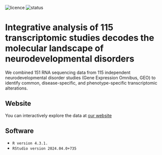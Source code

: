 ![licence](https://badgen.net/badge/Licence/CC-BY-4.0/purple)
![status](https://badgen.net/badge/Status/Complete/green)

<h1>
Integrative analysis of 115 transcriptomic studies decodes the molecular landscape of neurodevelopmental disorders
</h1>
We combined 151 RNA sequencing data from 115 independent neurodevelopmental disorder studies (Gene Expression Omnibus, GEO) to identify common, disease-specific, and phenotype-specific transcriptomic alterations.

## Website
You can interactively explore the data at <a href="https://SyNUM.shinyapps.io/NDD-transcriptomic-atlas/">our website</a>

## Software
* `R version 4.3.1.`
* `RStudio version 2024.04.0+735`

